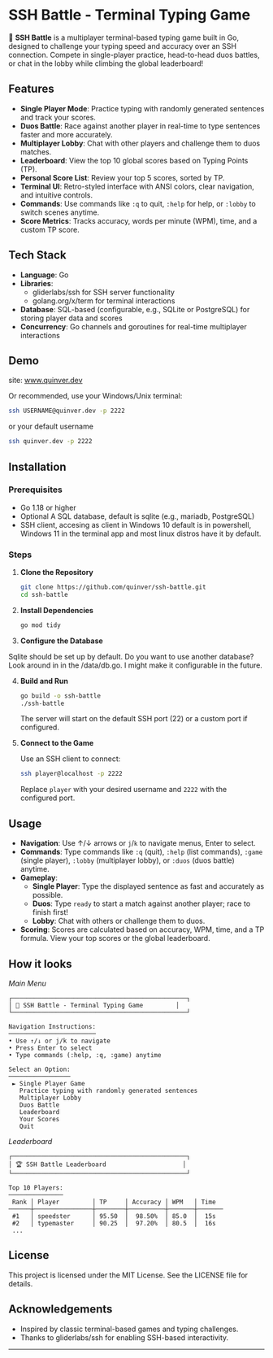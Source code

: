 # SSH Battle - Terminal Typing Game

🚀 **SSH Battle** is a multiplayer terminal-based typing game built in Go, designed to challenge your typing speed and accuracy over an SSH connection. Compete in single-player practice, head-to-head duos battles, or chat in the lobby while climbing the global leaderboard!

## Features

- **Single Player Mode**: Practice typing with randomly generated sentences and track your scores.
- **Duos Battle**: Race against another player in real-time to type sentences faster and more accurately.
- **Multiplayer Lobby**: Chat with other players and challenge them to duos matches.
- **Leaderboard**: View the top 10 global scores based on Typing Points (TP).
- **Personal Score List**: Review your top 5 scores, sorted by TP.
- **Terminal UI**: Retro-styled interface with ANSI colors, clear navigation, and intuitive controls.
- **Commands**: Use commands like `:q` to quit, `:help` for help, or `:lobby` to switch scenes anytime.
- **Score Metrics**: Tracks accuracy, words per minute (WPM), time, and a custom TP score.

## Tech Stack

- **Language**: Go
- **Libraries**:
  - gliderlabs/ssh for SSH server functionality
  - golang.org/x/term for terminal interactions
- **Database**: SQL-based (configurable, e.g., SQLite or PostgreSQL) for storing player data and scores
- **Concurrency**: Go channels and goroutines for real-time multiplayer interactions

## Demo
site: www.quinver.dev

Or recommended, use your Windows/Unix terminal:
```bash
ssh USERNAME@quinver.dev -p 2222
```
or your default username
```bash
ssh quinver.dev -p 2222
```
## Installation

### Prerequisites

- Go 1.18 or higher
- Optional A SQL database, default is sqlite (e.g., mariadb, PostgreSQL)
- SSH client, accesing as client in Windows 10 default is in powershell, Windows 11 in the terminal app and most linux distros have it by default.

### Steps

1. **Clone the Repository**

   ```bash
   git clone https://github.com/quinver/ssh-battle.git
   cd ssh-battle
   ```

2. **Install Dependencies**

   ```bash
   go mod tidy
   ```

3. **Configure the Database**

Sqlite should be set up by default.
Do you want to use another database? Look around in in the /data/db.go.
I might make it configurable in the future.

4. **Build and Run**

   ```bash
   go build -o ssh-battle
   ./ssh-battle
   ```

   The server will start on the default SSH port (22) or a custom port if configured.

5. **Connect to the Game**

   Use an SSH client to connect:

   ```bash
   ssh player@localhost -p 2222
   ```

   Replace `player` with your desired username and `2222` with the configured port.

## Usage

- **Navigation**: Use ↑/↓ arrows or `j`/`k` to navigate menus, Enter to select.
- **Commands**: Type commands like `:q` (quit), `:help` (list commands), `:game` (single player), `:lobby` (multiplayer lobby), or `:duos` (duos battle) anytime.
- **Gameplay**:
  - **Single Player**: Type the displayed sentence as fast and accurately as possible.
  - **Duos**: Type `ready` to start a match against another player; race to finish first!
  - **Lobby**: Chat with others or challenge them to duos.
- **Scoring**: Scores are calculated based on accuracy, WPM, time, and a TP formula. View your top scores or the global leaderboard.

## How it looks

*Main Menu*

```
┌────────────────────────────────────────────────┐
│ 🚀 SSH Battle - Terminal Typing Game         │
└────────────────────────────────────────────────┘

Navigation Instructions:
────────────────────────
• Use ↑/↓ or j/k to navigate
• Press Enter to select
• Type commands (:help, :q, :game) anytime

Select an Option:
─────────────────
 ► Single Player Game
   Practice typing with randomly generated sentences
   Multiplayer Lobby
   Duos Battle
   Leaderboard
   Your Scores
   Quit
```

*Leaderboard*

```
┌────────────────────────────────────────────────┐
│ 🏆 SSH Battle Leaderboard                     │
└────────────────────────────────────────────────┘

Top 10 Players:
───────────────
 Rank │ Player         │ TP     │ Accuracy │ WPM   │ Time
──────┼────────────────┼────────┼──────────┼───────┼───────
 #1   │ speedster      │ 95.50  │  98.50%  │ 85.0  │  15s
 #2   │ typemaster     │ 90.25  │  97.20%  │ 80.5  │  16s
 ...
```

## License

This project is licensed under the MIT License. See the LICENSE file for details.

## Acknowledgements

- Inspired by classic terminal-based games and typing challenges.
- Thanks to gliderlabs/ssh for enabling SSH-based interactivity.

---
